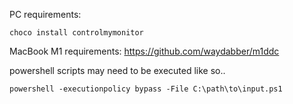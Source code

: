 
PC requirements:
```
choco install controlmymonitor
```

MacBook M1 requirements:
https://github.com/waydabber/m1ddc

powershell scripts may need to be executed like so..
```
powershell -executionpolicy bypass -File C:\path\to\input.ps1
```
